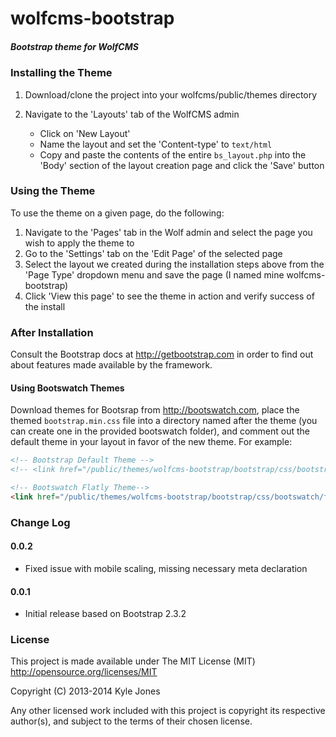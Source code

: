 wolfcms-bootstrap
=================

##### Bootstrap theme for WolfCMS

### Installing the Theme

1. Download/clone the project into your wolfcms/public/themes directory

2. Navigate to the 'Layouts' tab of the WolfCMS admin
   * Click on 'New Layout'
   * Name the layout and set the 'Content-type' to `text/html`
   * Copy and paste the contents of the entire `bs_layout.php` into the 'Body' section of the layout creation page and click the 'Save' button

### Using the Theme

To use the theme on a given page, do the following:

1. Navigate to the 'Pages' tab in the Wolf admin and select the page you wish to apply the theme to
2. Go to the 'Settings' tab on the 'Edit Page' of the selected page
3. Select the layout we created during the installation steps above from the 'Page Type' dropdown menu and save the page (I named mine wolfcms-bootstrap)
4. Click 'View this page' to see the theme in action and verify success of the install

### After Installation

Consult the Bootstrap docs at http://getbootstrap.com in order to find out about features made available by the framework.

#### Using Bootswatch Themes

Download themes for Bootsrap from http://bootswatch.com, place the themed `bootstrap.min.css` file into a directory named after the theme (you can create one in the provided bootswatch folder), and comment out the default theme in your layout in favor of the new theme.  For example:

```html
<!-- Bootstrap Default Theme -->
<!-- <link href="/public/themes/wolfcms-bootstrap/bootstrap/css/bootstrap.min.css" rel="stylesheet" media="screen"> -->

<!-- Bootswatch Flatly Theme-->
<link href="/public/themes/wolfcms-bootstrap/bootstrap/css/bootswatch/flatly/bootstrap.min.css" rel="stylesheet" media="screen">
```

### Change Log

#### 0.0.2

* Fixed issue with mobile scaling, missing necessary meta declaration

#### 0.0.1

* Initial release based on Bootstrap 2.3.2

### License

This project is made available under The MIT License (MIT)
http://opensource.org/licenses/MIT

Copyright (C) 2013-2014 Kyle Jones

Any other licensed work included with this project is copyright its respective author(s), and subject to the terms of their chosen license.
